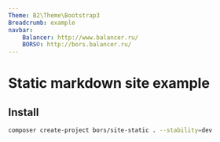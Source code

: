 ```yaml
---
Theme: B2\Theme\Bootstrap3
Breadcrumb: example
navbar:
	Balancer: http://www.balancer.ru/
	BORS©: http://bors.balancer.ru/
---
```


# Static markdown site example

## Install

```bash
composer create-project bors/site-static . --stability=dev
```
